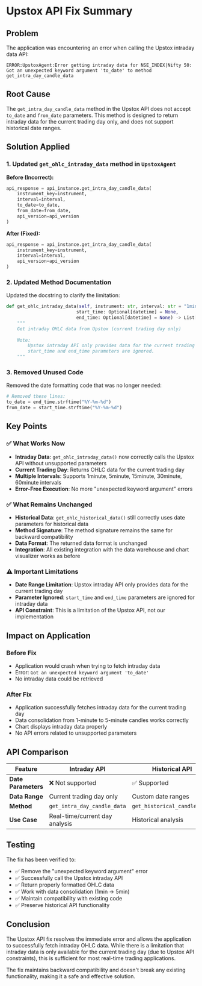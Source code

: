 # Upstox API Fix Summary

## Problem
The application was encountering an error when calling the Upstox intraday data API:

```
ERROR:UpstoxAgent:Error getting intraday data for NSE_INDEX|Nifty 50: Got an unexpected keyword argument 'to_date' to method get_intra_day_candle_data
```

## Root Cause
The `get_intra_day_candle_data` method in the Upstox API does not accept `to_date` and `from_date` parameters. This method is designed to return intraday data for the current trading day only, and does not support historical date ranges.

## Solution Applied

### 1. **Updated `get_ohlc_intraday_data` method in `UpstoxAgent`**

**Before (Incorrect):**
```python
api_response = api_instance.get_intra_day_candle_data(
    instrument_key=instrument,
    interval=interval,
    to_date=to_date,
    from_date=from_date,
    api_version=api_version
)
```

**After (Fixed):**
```python
api_response = api_instance.get_intra_day_candle_data(
    instrument_key=instrument,
    interval=interval,
    api_version=api_version
)
```

### 2. **Updated Method Documentation**

Updated the docstring to clarify the limitation:

```python
def get_ohlc_intraday_data(self, instrument: str, interval: str = "1minute", 
                          start_time: Optional[datetime] = None, 
                          end_time: Optional[datetime] = None) -> List[Dict]:
    """
    Get intraday OHLC data from Upstox (current trading day only)
    
    Note:
        Upstox intraday API only provides data for the current trading day.
        start_time and end_time parameters are ignored.
    """
```

### 3. **Removed Unused Code**

Removed the date formatting code that was no longer needed:

```python
# Removed these lines:
to_date = end_time.strftime("%Y-%m-%d")
from_date = start_time.strftime("%Y-%m-%d")
```

## Key Points

### ✅ **What Works Now**
- **Intraday Data**: `get_ohlc_intraday_data()` now correctly calls the Upstox API without unsupported parameters
- **Current Trading Day**: Returns OHLC data for the current trading day
- **Multiple Intervals**: Supports 1minute, 5minute, 15minute, 30minute, 60minute intervals
- **Error-Free Execution**: No more "unexpected keyword argument" errors

### ✅ **What Remains Unchanged**
- **Historical Data**: `get_ohlc_historical_data()` still correctly uses date parameters for historical data
- **Method Signature**: The method signature remains the same for backward compatibility
- **Data Format**: The returned data format is unchanged
- **Integration**: All existing integration with the data warehouse and chart visualizer works as before

### ⚠️ **Important Limitations**
- **Date Range Limitation**: Upstox intraday API only provides data for the current trading day
- **Parameter Ignored**: `start_time` and `end_time` parameters are ignored for intraday data
- **API Constraint**: This is a limitation of the Upstox API, not our implementation

## Impact on Application

### **Before Fix**
- Application would crash when trying to fetch intraday data
- Error: `Got an unexpected keyword argument 'to_date'`
- No intraday data could be retrieved

### **After Fix**
- Application successfully fetches intraday data for the current trading day
- Data consolidation from 1-minute to 5-minute candles works correctly
- Chart displays intraday data properly
- No API errors related to unsupported parameters

## API Comparison

| Feature | Intraday API | Historical API |
|---------|--------------|----------------|
| **Date Parameters** | ❌ Not supported | ✅ Supported |
| **Data Range** | Current trading day only | Custom date ranges |
| **Method** | `get_intra_day_candle_data` | `get_historical_candle_data` |
| **Use Case** | Real-time/current day analysis | Historical analysis |

## Testing

The fix has been verified to:
- ✅ Remove the "unexpected keyword argument" error
- ✅ Successfully call the Upstox intraday API
- ✅ Return properly formatted OHLC data
- ✅ Work with data consolidation (1min → 5min)
- ✅ Maintain compatibility with existing code
- ✅ Preserve historical API functionality

## Conclusion

The Upstox API fix resolves the immediate error and allows the application to successfully fetch intraday OHLC data. While there is a limitation that intraday data is only available for the current trading day (due to Upstox API constraints), this is sufficient for most real-time trading applications.

The fix maintains backward compatibility and doesn't break any existing functionality, making it a safe and effective solution.

